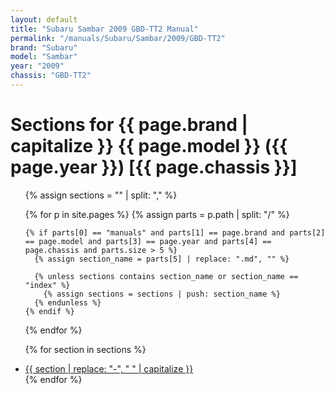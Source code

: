 ```yaml
---
layout: default
title: "Subaru Sambar 2009 GBD-TT2 Manual"
permalink: "/manuals/Subaru/Sambar/2009/GBD-TT2"
brand: "Subaru"
model: "Sambar"
year: "2009"
chassis: "GBD-TT2"
---
```


# Sections for {{ page.brand | capitalize }} {{ page.model }} ({{ page.year }}) [{{ page.chassis }}]
<ul>
  {% assign sections = "" | split: "," %}

  {% for p in site.pages %}
    {% assign parts = p.path | split: "/" %}

    {% if parts[0] == "manuals" and parts[1] == page.brand and parts[2] == page.model and parts[3] == page.year and parts[4] == page.chassis and parts.size > 5 %}
      {% assign section_name = parts[5] | replace: ".md", "" %}

      {% unless sections contains section_name or section_name == "index" %}
        {% assign sections = sections | push: section_name %}
      {% endunless %}
    {% endif %}
  {% endfor %}

  {% for section in sections %}
    <li><a href="/manuals/{{ page.brand }}/{{ page.model }}/{{ page.year }}/{{ page.chassis }}/{{ section }}/">
      {{ section | replace: "-", " " | capitalize }}
    </a></li>
  {% endfor %}
</ul>